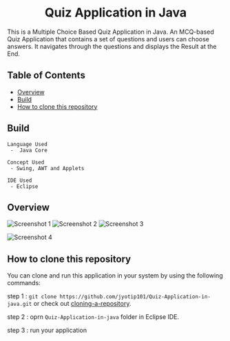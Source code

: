 <h1 align="center">Quiz Application in Java</h1>
  
This is a Multiple Choice Based Quiz Application in Java. An MCQ-based Quiz Application that contains a set of questions and users can choose answers. It navigates through the questions and displays the Result at the End.

<!-- TABLE OF CONTENTS -->

## Table of Contents
 
- [Overview](#overview) 
- [Build](#build)
- [How to clone this repository](#how-to-clone-this-repository)
 
<!-- Build  -->

## Build   
```
Language Used 
 -  Java Core 

Concept Used 
 - Swing, AWT and Applets

IDE Used 
 - Eclipse
```
<!-- OVERVIEW -->

## Overview 

![Screenshot 1](https://user-images.githubusercontent.com/66724598/139176938-a6c22367-9727-4fa3-8ad7-aa0e7fe0f4c2.png)
![Screenshot 2 ](https://user-images.githubusercontent.com/66724598/139176943-596d2b8a-49d6-477d-8983-e4fb583dacb3.png)
![Screenshot 3](https://user-images.githubusercontent.com/66724598/139176956-91266df6-569e-4d43-9a15-6d12d4c30b67.png)

![Screenshot 4](https://user-images.githubusercontent.com/66724598/139176961-67645dd6-a888-4e74-a4f6-cf71f1b00b04.png)

## How to clone this repository

You can clone and run this application in your system by using the following commands:
 
step 1 : `git clone https://github.com/jyotip101/Quiz-Application-in-java.git` or check out [cloning-a-repository](https://docs.github.com/en/repositories/creating-and-managing-repositories/cloning-a-repository).

step 2 : oprn `Quiz-Application-in-java` folder in Eclipse IDE.

step 3 : run your application
 
